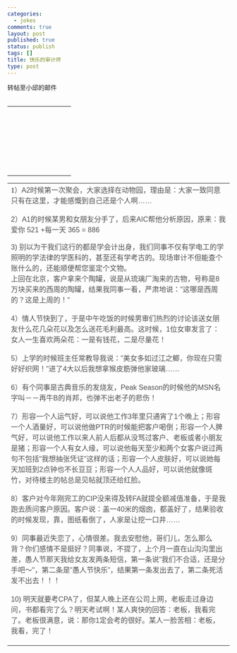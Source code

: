 ```yaml
--- 
categories: 
  - jokes
comments: true
layout: post
published: true
status: publish
tags: []
title: 快乐的审计师
type: post
---
```

<div id="msgcns!3725CC0EE38B1F6!1983" class="bvMsg"> 转帖至小邱的邮件<br><br><span style="font-size:larger;"><b></b></span><div><div>
<div><div><table cellpadding="0" cellspacing="0"><tbody>
<tr>
<td rowspan="2"><br></td>
<td colspan="7" height="4"><br></td>
<td rowspan="2" valign="top"><br></td>
</tr>
<tr>
<td><br></td>
<td><br></td>
<td><br></td>
<td><br></td>
<td><br></td>
<td align="right"><br></td>
<td align="right"><br></td>
</tr>
<tr>
<td><br></td>
<td colspan="2"><br></td>
<td><br></td>
<td colspan="4"><br></td>
<td><br></td>
</tr>
<tr>
<td><br></td>
<td colspan="2"><br></td>
<td><br></td>
<td colspan="4"><br></td>
<td><br></td>
</tr>
<tr>
<td><br></td>
<td colspan="2"><br></td>
<td><br></td>
<td colspan="4"><br></td>
<td><br></td>
</tr>
<tr>
<td><br></td>
<td colspan="2"><br></td>
<td><br></td>
<td colspan="4"><br></td>
<td><br></td>
</tr>
</tbody></table></div></div>
<table style="width:100%;" cellpadding="0" cellspacing="0"><tbody><tr><td><div><div>
<font face="宋体" size="3"><span style="font-size:12pt;" lang="EN-US">1<font color="#4f4f4f" face="宋体"><span style="color:rgb(79,79,79);">）</span></font><font color="#4f4f4f" face="Arial">A2</font><font color="#4f4f4f" face="宋体"><span style="color:rgb(79,79,79);">时候第一次聚会，大家选择在动物园，理由是：大家一致同意只有在这里，才能感慨到自己还是个人啊</span></font><font color="#4f4f4f" face="Arial">…… </font><font face="Arial"><br><font color="#4f4f4f"><span style="color:rgb(79,79,79);"><br>2</span></font></font><font color="#4f4f4f" face="宋体"><span style="color:rgb(79,79,79);">）</span></font><font color="#4f4f4f" face="Arial">A1</font><font color="#4f4f4f" face="宋体"><span style="color:rgb(79,79,79);">的时候某男和女朋友分手了，后来</span></font><font color="#4f4f4f" face="Arial">AIC</font><font color="#4f4f4f" face="宋体"><span style="color:rgb(79,79,79);">帮他分析原因，原来：我爱你</span></font><font color="#4f4f4f" face="Arial"> 521 +</font><font color="#4f4f4f" face="宋体"><span style="color:rgb(79,79,79);">每一天</span></font><font color="#4f4f4f" face="Arial"> 365 = 886 <br></font><font color="blue" face="Arial" size="2"> </font><font face="宋体"><span lang="EN-US"></span></font> </span></font>

<div>
<font color="#4f4f4f" face="Arial" size="3">3) </font><font color="#4f4f4f" face="宋体"><span style="color:rgb(79,79,79);">别以为干我们这行的都是学会计出身，我们同事不仅有学电工的学照明的学法律的学医科的，甚至还有学考古的。现场审计不但能查个账什么的，还能顺便帮您鉴定个文物。</span></font><font face="Arial"> <font color="#4f4f4f"><span style="color:rgb(79,79,79);" lang="EN-US"><br></span></font></font><font color="#4f4f4f" face="宋体"><span style="color:rgb(79,79,79);">上回在北京，客户拿来个陶罐，说是从琉璃厂淘来的古物，号称是</span></font><font color="#4f4f4f" face="Arial">8</font><font color="#4f4f4f" face="宋体"><span style="color:rgb(79,79,79);">万块买来的西周的陶罐，结果我同事一看，严肃地说：</span></font><font color="#4f4f4f" face="Arial">"</font><font color="#4f4f4f" face="宋体"><span style="color:rgb(79,79,79);">这哪是西周的？这是上周的！</span></font><font color="#4f4f4f" face="Arial">"</font><font face="Arial"> <br><font color="#4f4f4f"><span style="color:rgb(79,79,79);"><br>4</span></font></font><font color="#4f4f4f" face="宋体"><span style="color:rgb(79,79,79);">）情人节快到了，于是中午吃饭的时候男审们热烈的讨论该送女朋友什么花几朵花以及怎么送花毛利最高。这时候，</span></font><font color="#4f4f4f" face="Arial">1</font><font color="#4f4f4f" face="宋体"><span style="color:rgb(79,79,79);">位女审发言了：女人一生喜欢两朵花：一是有钱花，二是尽量花！</span></font><font color="#4f4f4f" face="Arial"> </font><font face="Arial"><br><font color="#4f4f4f"><span style="color:rgb(79,79,79);"><br>5</span></font></font><font color="#4f4f4f" face="宋体"><span style="color:rgb(79,79,79);">）上学的时候班主任常教导我说：</span></font><font color="#4f4f4f" face="Arial">"</font><font color="#4f4f4f" face="宋体"><span style="color:rgb(79,79,79);">美女多如过江之鲫，你现在只需好好织网！</span></font><font color="#4f4f4f" face="Arial">"</font><font color="#4f4f4f" face="宋体"><span style="color:rgb(79,79,79);">进了</span></font><font color="#4f4f4f" face="Arial">4</font><font color="#4f4f4f" face="宋体"><span style="color:rgb(79,79,79);">大以后我想拿猴皮筋弹他家玻璃</span></font><font color="#4f4f4f" face="Arial">…… </font><font face="Arial"><br><font color="#4f4f4f"><span style="color:rgb(79,79,79);"><br>6</span></font></font><font color="#4f4f4f" face="宋体"><span style="color:rgb(79,79,79);">）有个同事是古典音乐的发烧友，</span></font><font color="#4f4f4f" face="Arial">Peak Season</font><font color="#4f4f4f" face="宋体"><span style="color:rgb(79,79,79);">的时候他的</span></font><font color="#4f4f4f" face="Arial">MSN</font><font color="#4f4f4f" face="宋体"><span style="color:rgb(79,79,79);">名字叫－－再牛</span></font><font color="#4f4f4f" face="Arial">B</font><font color="#4f4f4f" face="宋体"><span style="color:rgb(79,79,79);">的肖邦，也弹不出老子的悲伤！</span></font><font color="#4f4f4f" face="Arial"> </font><font face="Arial"><br><font color="#4f4f4f"><span style="color:rgb(79,79,79);"><br>7</span></font></font><font color="#4f4f4f" face="宋体"><span style="color:rgb(79,79,79);">）形容一个人运气好，可以说他工作</span></font><font color="#4f4f4f" face="Arial">3</font><font color="#4f4f4f" face="宋体"><span style="color:rgb(79,79,79);">年里只通宵了</span></font><font color="#4f4f4f" face="Arial">1</font><font color="#4f4f4f" face="宋体"><span style="color:rgb(79,79,79);">个晚上；形容一个人酒量好，可以说他做</span></font><font color="#4f4f4f" face="Arial">PTR</font><font color="#4f4f4f" face="宋体"><span style="color:rgb(79,79,79);">的时候能把客户喝倒；形容一个人脾气好，可以说他工作以来人前人后都从没骂过客户、老板或者小朋友是猪；形容一个人有女人缘，可以说他每天至少和两个女客户说过两句不包括</span></font><font color="#4f4f4f" face="Arial">"</font><font color="#4f4f4f" face="宋体"><span style="color:rgb(79,79,79);">我想抽张凭证</span></font><font color="#4f4f4f" face="Arial">"</font><font color="#4f4f4f" face="宋体"><span style="color:rgb(79,79,79);">这样的话；形容一个人皮肤好，可以说她每天加班到</span></font><font color="#4f4f4f" face="Arial">2</font><font color="#4f4f4f" face="宋体"><span style="color:rgb(79,79,79);">点钟也不长豆豆；形容一个人人品好，可以说他就像斑竹，对待楼主的帖总是见帖就顶还给红脸。</span></font><font color="#4f4f4f" face="Arial"> </font><font face="Arial"><br><font color="#4f4f4f"><span style="color:rgb(79,79,79);"><br>8</span></font></font><font color="#4f4f4f" face="宋体"><span style="color:rgb(79,79,79);">）客户对今年刚完工的</span></font><font color="#4f4f4f" face="Arial">CIP</font><font color="#4f4f4f" face="宋体"><span style="color:rgb(79,79,79);">没来得及转</span></font><font color="#4f4f4f" face="Arial">FA</font><font color="#4f4f4f" face="宋体"><span style="color:rgb(79,79,79);">就提全额减值准备，于是我跑去质问客户原因。客户说：盖一</span></font><font color="#4f4f4f" face="Arial">40</font><font color="#4f4f4f" face="宋体"><span style="color:rgb(79,79,79);">米</span></font><font color="#4f4f4f" face="宋体"><span style="color:rgb(79,79,79);">的烟囱，都盖好了，结果验收的时候发现，靠，图纸看倒了，人家是让挖一口井</span></font><font color="#4f4f4f" face="Arial">……</font><font face="Arial"> <br><font color="#4f4f4f"><span style="color:rgb(79,79,79);"><br>9</span></font></font><font color="#4f4f4f" face="宋体"><span style="color:rgb(79,79,79);">）同事最近失恋了，心情很差。我去安慰他，哥们儿，怎么那么背？你们感情不是挺好？同事说，不提了，上个月一直在山沟沟里出差，愚人节那天我给女友发两条短信，第一条说</span></font><font color="#4f4f4f" face="Arial">"</font><font color="#4f4f4f" face="宋体"><span style="color:rgb(79,79,79);">我们不合适，还是分手吧～</span></font><font color="#4f4f4f" face="Arial">"</font><font color="#4f4f4f" face="宋体"><span style="color:rgb(79,79,79);">，第二条是</span></font><font color="#4f4f4f" face="Arial">"</font><font color="#4f4f4f" face="宋体"><span style="color:rgb(79,79,79);">愚人节快乐</span></font><font color="#4f4f4f" face="Arial">"</font><font color="#4f4f4f" face="宋体"><span style="color:rgb(79,79,79);">，结果第一条发出去了，第二条死活发不出去！！！</span></font><font color="#4f4f4f" face="Arial"> </font><font face="Arial"><br><font color="#4f4f4f"><span style="color:rgb(79,79,79);"><br>10) </span></font></font><font color="#4f4f4f" face="宋体"><span style="color:rgb(79,79,79);">明天就要考</span></font><font color="#4f4f4f" face="Arial">CPA</font><font color="#4f4f4f" face="宋体"><span style="color:rgb(79,79,79);">了，但某人晚上还在公司上网，老板走过身边问，书都看完了么？明天考试啊！某人爽快的回答：老板，我看完了。老板很满意，说：那你</span></font><font color="#4f4f4f" face="Arial">1</font><font color="#4f4f4f" face="宋体"><span style="color:rgb(79,79,79);">定会考的很好。某人一脸苦相：老板，我看，完了！</span></font><font color="#4f4f4f" face="Arial"> </font><span lang="EN-US"></span>
</div>

<div>
<font color="black" face="宋体" size="3"><span style="font-size:12pt;color:black;" lang="EN-US"> </span></font>
</div>
</div></div></td></tr></tbody></table>
</div></div>
<br><br>
</div>
